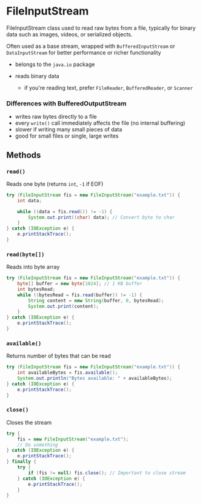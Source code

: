 # FileInputStream

FileInputStream class used to read raw bytes from a file, typically for binary data such as images, videos, or serialized objects.

Often used as a base stream, wrapped with `BufferedInputStream` or `DataInputStream` for better performance or richer functionality

- belongs to the `java.io` package
- reads binary data

  - if you're reading text, prefer `FileReader`, `BufferedReader`, or `Scanner`

### Differences with BufferedOutputStream

- writes raw bytes directly to a file
- every `write()` call immediately affects the file (no internal buffering)
- slower if writing many small pieces of data
- good for small files or single, large writes

## Methods

### `read()`

Reads one byte (returns `int`, `-1` if EOF)

```java
try (FileInputStream fis = new FileInputStream("example.txt")) {
    int data;

    while ((data = fis.read()) != -1) {
        System.out.print((char) data); // Convert byte to char
    }
} catch (IOException e) {
    e.printStackTrace();
}
```

### `read(byte[])`

Reads into byte array

```java
try (FileInputStream fis = new FileInputStream("example.txt")) {
    byte[] buffer = new byte[1024]; // 1 KB buffer
    int bytesRead;
    while ((bytesRead = fis.read(buffer)) != -1) {
        String content = new String(buffer, 0, bytesRead);
        System.out.print(content);
    }
} catch (IOException e) {
    e.printStackTrace();
}
```

### `available()`

Returns number of bytes that can be read

```java
try (FileInputStream fis = new FileInputStream("example.txt")) {
    int availableBytes = fis.available();
    System.out.println("Bytes available: " + availableBytes);
} catch (IOException e) {
    e.printStackTrace();
}
```

### `close()`

Closes the stream

```java
try {
    fis = new FileInputStream("example.txt");
    // Do something
} catch (IOException e) {
    e.printStackTrace();
} finally {
    try {
        if (fis != null) fis.close(); // Important to close stream
    } catch (IOException e) {
        e.printStackTrace();
    }
}
```
